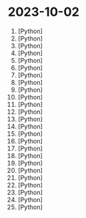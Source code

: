 # 2023-10-02

1. [](https://github.comundefined "Reference implementation of Mistral AI 7B v0.1 model.") [Python]
2. [](https://github.comundefined "Generative Gaussian Splatting for Efficient 3D Content Creation") [Python]
3. [](https://github.comundefined "Experience macOS just like before") [Python]
4. [](https://github.comundefined "Stable Diffusion with Core ML on Apple Silicon") [Python]
5. [](https://github.comundefined "A tool for checking the security hardening options of the Linux kernel") [Python]
6. [](https://github.comundefined "openpilot is an open source driver assistance system. openpilot performs the functions of Automated Lane Centering and Adaptive Cruise Control for 250+ supported car makes and models.") [Python]
7. [](https://github.comundefined "Home of test harnesses used in LTT Labs MarkBench") [Python]
8. [](https://github.comundefined "Full reference of LinkedIn answers 2023 for skill assessments (aws-lambda, rest-api, javascript, react, git, html, jquery, mongodb, java, Go, python, machine-learning, power-point) linkedin excel test lösungen, linkedin machine learning test LinkedIn test questions and answers") [Python]
9. [](https://github.comundefined "Original reference implementation of 3D Gaussian Splatting for Real-Time Radiance Field Rendering") [Python]
10. [](https://github.comundefined "Advanced Python Mastery (course by @dabeaz)") [Python]
11. [](https://github.comundefined "🏡 Open source home automation that puts local control and privacy first.") [Python]
12. [](https://github.comundefined "A youtube-dl fork with additional features and fixes") [Python]
13. [](https://github.comundefined "Download your Spotify playlists and songs along with album art and metadata (from YouTube if a match is found).") [Python]
14. [](https://github.comundefined "Code for the paper Hybrid Spectrogram and Waveform Source Separation") [Python]
15. [](https://github.comundefined "崩坏：星穹铁道脚本 | Honkai: Star Rail bot (简体中文/繁體中文/English/Español)") [Python]
16. [](https://github.comundefined "[ICML 2021] DouZero: Mastering DouDizhu with Self-Play Deep Reinforcement Learning | 斗地主AI") [Python]
17. [](https://github.comundefined "Make your first Pull Request on Hacktoberfest 2023. Don't forget to spread love and if you like give us a ⭐️") [Python]
18. [](https://github.comundefined "") [Python]
19. [](https://github.comundefined "Use any LLM as a drop in replacement for GPT. Use Azure, OpenAI, Cohere, Anthropic, Ollama, VLLM, Sagemaker, HuggingFace, Replicate (100+ LLMs)") [Python]
20. [](https://github.comundefined "Lets Git started in the world of opensource, starting in the Zero To Mastery's opensource playground. Especially designed for education and practical experience purposes.") [Python]
21. [](https://github.comundefined "Text-to-3D using Gaussian Splatting") [Python]
22. [](https://github.comundefined "🤗 Transformers: State-of-the-art Machine Learning for Pytorch, TensorFlow, and JAX.") [Python]
23. [](https://github.comundefined "Everything about MetaCLIP: curation/training code, metadata, distribution and pre-trained models.") [Python]
24. [](https://github.comundefined "You like pytorch? You like micrograd? You love tinygrad! ❤️") [Python]
25. [](https://github.comundefined "Kedro is a toolbox for production-ready data science. It uses software engineering best practices to help you create data engineering and data science pipelines that are reproducible, maintainable, and modular.") [Python]

